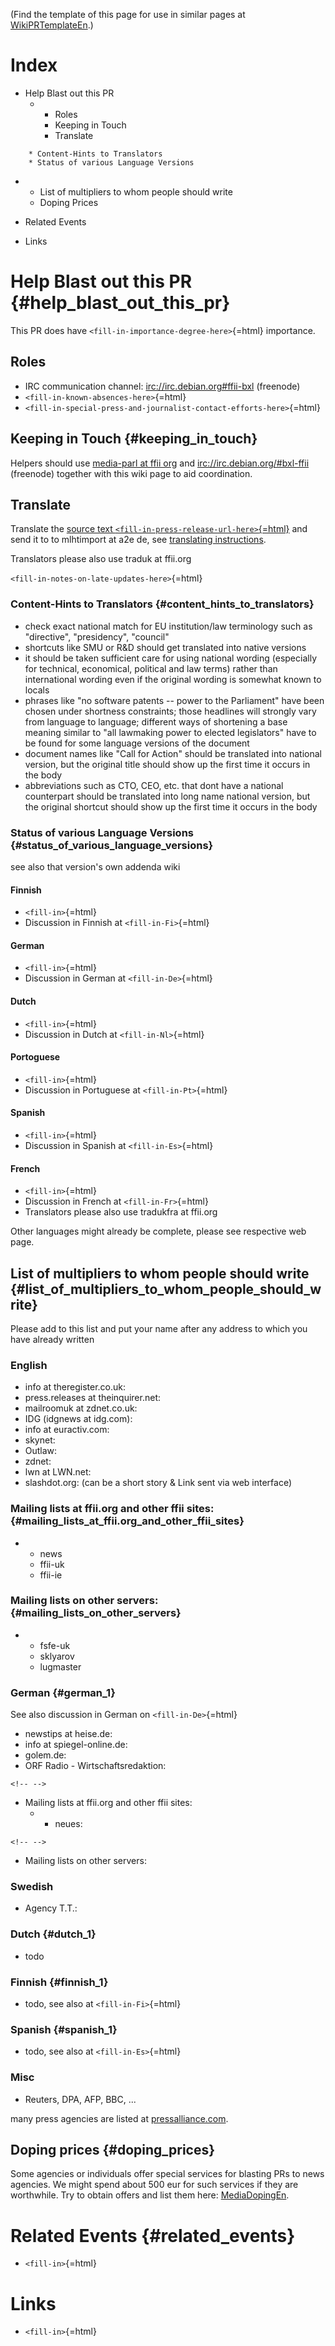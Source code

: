 (Find the template of this page for use in similar pages at
[WikiPRTemplateEn](WikiPRTemplateEn "wikilink").)

# Index

-   Help Blast out this PR
    -   -   Roles
        -   Keeping in Touch
        -   Translate

`    * Content-Hints to Translators`\
`    * Status of various Language Versions`

-   -   List of multipliers to whom people should write
    -   Doping Prices

-   Related Events

-   Links

# Help Blast out this PR {#help_blast_out_this_pr}

This PR does have `<fill-in-importance-degree-here>`{=html} importance.

## Roles

-   IRC communication channel: <irc://irc.debian.org#ffii-bxl>
    (freenode)
-   `<fill-in-known-absences-here>`{=html}
-   `<fill-in-special-press-and-journalist-contact-efforts-here>`{=html}

## Keeping in Touch {#keeping_in_touch}

Helpers should use [media-parl at ffii
org](http://lists.ffii.org/mailman/listinfo/media-parl/ "wikilink") and
<irc://irc.debian.org/#bxl-ffii> (freenode) together with this wiki page
to aid coordination.

## Translate

Translate the [source text
`<fill-in-press-release-url-here>`{=html}](editable "wikilink") and send
it to to mlhtimport at a2e de, see [translating
instructions](http://swpat.ffii.org/group/langtxt/ "wikilink").

Translators please also use traduk at ffii.org

`<fill-in-notes-on-late-updates-here>`{=html}

### Content-Hints to Translators {#content_hints_to_translators}

-   check exact national match for EU institution/law terminology such
    as \"directive\", \"presidency\", \"council\"
-   shortcuts like SMU or R&D should get translated into native versions
-   it should be taken sufficient care for using national wording
    (especially for technical, economical, political and law terms)
    rather than international wording even if the original wording is
    somewhat known to locals
-   phrases like \"no software patents \-- power to the Parliament\"
    have been chosen under shortness constraints; those headlines will
    strongly vary from language to language; different ways of
    shortening a base meaning similar to \"all lawmaking power to
    elected legislators\" have to be found for some language versions of
    the document
-   document names like \"Call for Action\" should be translated into
    national version, but the original title should show up the first
    time it occurs in the body
-   abbreviations such as CTO, CEO, etc. that dont have a national
    counterpart should be translated into long name national version,
    but the original shortcut should show up the first time it occurs in
    the body

### Status of various Language Versions {#status_of_various_language_versions}

see also that version\'s own addenda wiki

#### Finnish

-   `<fill-in>`{=html}
-   Discussion in Finnish at `<fill-in-Fi>`{=html}

#### German

-   `<fill-in>`{=html}
-   Discussion in German at `<fill-in-De>`{=html}

#### Dutch

-   `<fill-in>`{=html}
-   Discussion in Dutch at `<fill-in-Nl>`{=html}

#### Portoguese

-   `<fill-in>`{=html}
-   Discussion in Portuguese at `<fill-in-Pt>`{=html}

#### Spanish

-   `<fill-in>`{=html}
-   Discussion in Spanish at `<fill-in-Es>`{=html}

#### French

-   `<fill-in>`{=html}
-   Discussion in French at `<fill-in-Fr>`{=html}
-   Translators please also use tradukfra at ffii.org

Other languages might already be complete, please see respective web
page.

## List of multipliers to whom people should write {#list_of_multipliers_to_whom_people_should_write}

Please add to this list and put your name after any address to which you
have already written

### English

-   info at theregister.co.uk:
-   press.releases at theinquirer.net:
-   mailroomuk at zdnet.co.uk:
-   IDG (idgnews at idg.com):
-   info at euractiv.com:
-   skynet:
-   Outlaw:
-   zdnet:
-   lwn at LWN.net:
-   slashdot.org: (can be a short story & Link sent via web interface)

### Mailing lists at ffii.org and other ffii sites: {#mailing_lists_at_ffii.org_and_other_ffii_sites}

-   -   news
    -   ffii-uk
    -   ffii-ie

### Mailing lists on other servers: {#mailing_lists_on_other_servers}

-   -   fsfe-uk
    -   sklyarov
    -   lugmaster

### German {#german_1}

See also discussion in German on `<fill-in-De>`{=html}

-   newstips at heise.de:
-   info at spiegel-online.de:
-   golem.de:
-   ORF Radio - Wirtschaftsredaktion:

```{=html}
<!-- -->
```
-   Mailing lists at ffii.org and other ffii sites:
    -   -   neues:

```{=html}
<!-- -->
```
-   Mailing lists on other servers:

### Swedish

-   Agency T.T.:

### Dutch {#dutch_1}

-   todo

### Finnish {#finnish_1}

-   todo, see also at `<fill-in-Fi>`{=html}

### Spanish {#spanish_1}

-   todo, see also at `<fill-in-Es>`{=html}

### Misc

-   Reuters, DPA, AFP, BBC, \...

many press agencies are listed at
[pressalliance.com](http://www.pressalliance.com/ "wikilink").

## Doping prices {#doping_prices}

Some agencies or individuals offer special services for blasting PRs to
news agencies. We might spend about 500 eur for such services if they
are worthwhile. Try to obtain offers and list them here:
[MediaDopingEn](MediaDopingEn "wikilink").

# Related Events {#related_events}

-   `<fill-in>`{=html}

# Links

-   `<fill-in>`{=html}
